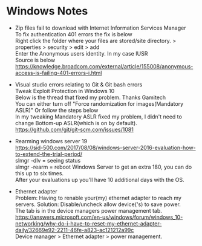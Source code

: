 # Windows Notes
* Zip files fail to download with Internet Information Services Manager
  <br>To fix authentication 401 errors the fix is below
  <br>Right click the folder where your files are stored/site directory. > properties > security > edit > add
  <br>Enter the Anonymous users identity. In my case IUSR
  <br>Source is below
  <br>https://knowledge.broadcom.com/external/article/155008/anonymous-access-is-failing-401-errors-i.html
* Visual studio errors relating to Git & Git bash errors
  <br>Tweak Exploit Protection in Windows 10
  <br>Below is the thread that fixed my problem. Thanks Gamitech
  <br>You can either turn off "Force randomization for images(Mandatory ASLR)" Or follow the steps below
  <br>In my tweaking Mandatory ASLR fixed my problem, I didn't need to change Bottom-up ASLR(which is on by default).
  <br>https://github.com/git/git-scm.com/issues/1081
  
* Rearming windows server 19
  <br>https://sid-500.com/2017/08/08/windows-server-2016-evaluation-how-to-extend-the-trial-period/
  <br>slmgr -dlv = seeing status
  <br>slmgr -rearm = reboot Windows Server to get an extra 180, you can do this up to six times.
  <br>After your evaluations up you'll have 10 additional days with the OS.
  
* Ethernet adapter
<br>Problem: Having to renable your(my) ethernet adapter to reach my servers. Solution: Disable/uncheck allow device('s) to save power.<br>The tab is in the device managers power management tab.
<br>https://answers.microsoft.com/en-us/windows/forum/windows_10-networking/why-do-i-have-to-reset-my-ethernet-adapter-daily/32669e92-2211-46fe-a823-ac121212a99c
<br>Device manager > Ethernet adapter > power management.
